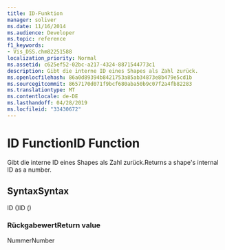```yaml
---
title: ID-Funktion
manager: soliver
ms.date: 11/16/2014
ms.audience: Developer
ms.topic: reference
f1_keywords:
- Vis_DSS.chm82251588
localization_priority: Normal
ms.assetid: c625ef52-02bc-a217-4324-8871544773c1
description: Gibt die interne ID eines Shapes als Zahl zurück.
ms.openlocfilehash: 86a0d89394b8421753a85ab34873e8b479e5cd1b
ms.sourcegitcommit: 8657170d071f9bcf680aba50b9c07f2a4fb82283
ms.translationtype: MT
ms.contentlocale: de-DE
ms.lasthandoff: 04/28/2019
ms.locfileid: "33430672"
---
```

# <a name="id-function"></a><span data-ttu-id="98ad5-103">ID Function</span><span class="sxs-lookup"><span data-stu-id="98ad5-103">ID Function</span></span>

<span data-ttu-id="98ad5-104">Gibt die interne ID eines Shapes als Zahl zurück.</span><span class="sxs-lookup"><span data-stu-id="98ad5-104">Returns a shape's internal ID as a number.</span></span>
  
## <a name="syntax"></a><span data-ttu-id="98ad5-105">Syntax</span><span class="sxs-lookup"><span data-stu-id="98ad5-105">Syntax</span></span>

<span data-ttu-id="98ad5-106">ID ()</span><span class="sxs-lookup"><span data-stu-id="98ad5-106">ID ()</span></span>
  
### <a name="return-value"></a><span data-ttu-id="98ad5-107">Rückgabewert</span><span class="sxs-lookup"><span data-stu-id="98ad5-107">Return value</span></span>

<span data-ttu-id="98ad5-108">Nummer</span><span class="sxs-lookup"><span data-stu-id="98ad5-108">Number</span></span>
  

